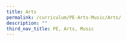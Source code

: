 ```yaml
---
title: Arts
permalink: /curriculum/PE-Arts-Music/Arts/
description: ""
third_nav_title: PE, Arts, Music
---
```

